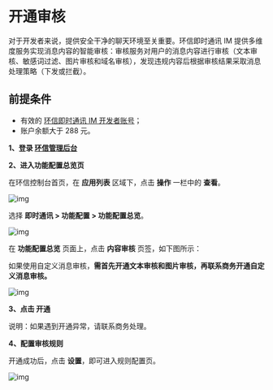 ﻿# 开通审核

对于开发者来说，提供安全干净的聊天环境至关重要。环信即时通讯 IM 提供多维度服务实现消息内容的智能审核：审核服务对用户的消息内容进行审核（文本审核、敏感词过滤、图片审核和域名审核），发现违规内容后根据审核结果采取消息处理策略（下发或拦截）。

## 前提条件

- 有效的 [环信即时通讯 IM 开发者账号](https://console.easemob.com/index)；
- 账户余额大于 288 元。

**1、登录 [环信管理后台](https://console.easemob.com/index)**

**2、进入功能配置总览页**

在环信控制台首页，在 **应用列表** 区域下，点击 **操作** 一栏中的 **查看**。

![img](@static/images/moderation/moderation_enable_01.png)

选择 **即时通讯 > 功能配置 > 功能配置总览**。

![img](@static/images/moderation/moderation_enable_02.png)

在 **功能配置总览** 页面上，点击 **内容审核** 页签，如下图所示：

如果使用自定义消息审核，**需首先开通文本审核和图片审核，再联系商务开通自定义消息审核。**

![img](@static/images/moderation/moderation_enable_03.png)

**3、点击 开通**

说明：如果遇到开通异常，请联系商务处理。

**4、配置审核规则**

开通成功后，点击 **设置**，即可进入规则配置页。

![img](@static/images/moderation/moderation_enable_04.png)

